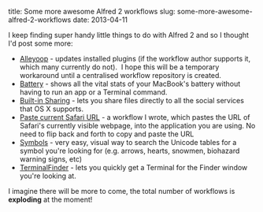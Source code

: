 title: Some more awesome Alfred 2 workflows
slug: some-more-awesome-alfred-2-workflows
date: 2013-04-11


I keep finding super handy little things to do with Alfred 2 and so I thought I'd post some more:

-   [Alleyoop](http://www.alfredforum.com/topic/1582-alleyoop-update-alfred-workflows/?hl=alleyoop) - updates installed plugins (if the workflow author supports it, which many currently do not).  I hope this will be a temporary workaround until a centralised workflow repository is created.
-   [Battery](http://www.alfredforum.com/topic/1211-battery-view-summary-stats-about-your-laptop-battery/?hl=battery) - shows all the vital stats of your MacBook's battery without having to run an app or a Terminal command.
-   [Built-in Sharing](http://www.alfredforum.com/topic/1805-share-using-mountain-lion-built-in-sharing-version-17/?hl=%2Bbuilt+%2Bsharing) - lets you share files directly to all the social services that OS X supports.
-   [Paste current Safari URL](http://www.alfredforum.com/topic/1551-paste-current-url-from-safari-into-focussed-application/?hl=%2Bpaste+%2Bcurrent+%2Bsafari) - a workflow I wrote, which pastes the URL of Safari's currently visible webpage, into the application you are using. No need to flip back and forth to copy and paste the URL
-   [Symbols](https://github.com/bevesce/unicode-symbols-search/raw/master/Symbols.alfredworkflow) - very easy, visual way to search the Unicode tables for a symbol you're looking for (e.g. arrows, hearts, snowmen, biohazard warning signs, etc)
-   [TerminalFinder](https://github.com/LeEnno/alfred-terminalfinder/blob/master/TerminalFinder.alfredworkflow?raw=true) - lets you quickly get a Terminal for the Finder window you're looking at.

I imagine there will be more to come, the total number of workflows is **exploding** at the moment!
